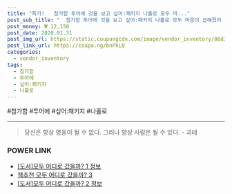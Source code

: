```yaml
--- 
title: "특가!   참가함 투어에 것을 보고 싶어:패키지 나홀로 모두 마..." 
post_sub_title: "  참가함 투어에 것을 보고 싶어:패키지 나홀로 모두 마음이 급해졌어 이봄 아름다운" 
post_money: ₩ 12,150 
post_date: 2020.01.31 
post_img_url: https://static.coupangcdn.com/image/vendor_inventory/86d3/e2993766704dcbf32beb6a557096d18b695c84bf99646a2976c07e44e251.jpg 
post_link_url: https://coupa.ng/bnPkLQ 
categories: 
  - vendor_inventory 
tags: 
  - 참가함 
  - 투어에 
  - 싶어:패키지 
  - 나홀로 
--- 
```

  #참가함 #투어에 #싶어:패키지 #나홀로 
<hr> 

> 당신은 항상 영웅이 될 수 없다. 그러나 항상 사람은 될 수 있다. - 괴테 


### POWER LINK

* <a href="https://blog.naver.com/santokki14/221769529483" target="_blank">[도서]모두 어디로 갔을까? 1 정보</a>
* <a href="https://blog.naver.com/fasyy4321/221792728577" target="_blank">책추천 모두 어디로 갔을까? 3</a>
* <a href="https://blog.naver.com/sakai111/221769395228" target="_blank">[도서]모두 어디로 갔을까? 2 정보</a>
